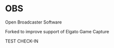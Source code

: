 OBS
===

Open Broadcaster Software

Forked to improve support of Elgato Game Capture


TEST CHECK-IN
